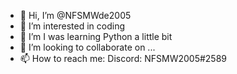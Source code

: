 - 👋 Hi, I’m @NFSMWde2005
- 👀 I’m interested in coding
- 🌱 I’m I was learning Python a little bit
- 💞️ I’m looking to collaborate on ...
- 📫 How to reach me: Discord: NFSMW2005#2589

<!---
NFSMWde2005/NFSMWde2005 is a ✨ special ✨ repository because its `README.md` (this file) appears on your GitHub profile.
You can click the Preview link to take a look at your changes.
--->
